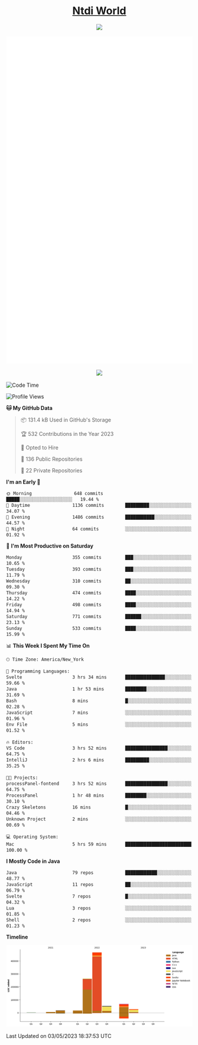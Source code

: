 <h1 align="center"><a href="https://www.ntdi.world">Ntdi World</a></h1>
<p align="center">
  <a href="https://github.com/n-tdi"><img src="https://readme-typing-svg.herokuapp.com?lines=FullStack+Developer;Web+Developer;Open-Source+Enthusiast;Java+Developer;Spigot-API%20Developer;&center=true&width=500&height=50"></a>
</p>

<div align="center">
  <img src="/github-metrics.svg"></img>
  
  <img src="https://komarev.com/ghpvc/?username=n-tdi&color=green"></img>
</div>

<!-- May use later.. idk -->
<!-- <a href="http://www.github.com/n-tdi"><img src="https://github-readme-stats.vercel.app/api?username=n-tdi&show_icons=true&hide=&count_private=true&title_color=0891b2&text_color=ffffff&icon_color=0891b2&bg_color=1c1917&hide_border=true&show_icons=true" alt="n-tdi's GitHub stats" /></a> -->

<!--START_SECTION:waka-->
![Code Time](http://img.shields.io/badge/Code%20Time-246%20hrs%2019%20mins-blue)

![Profile Views](http://img.shields.io/badge/Profile%20Views-2-blue)

**🐱 My GitHub Data** 

> 📦 131.4 kB Used in GitHub's Storage 
 > 
> 🏆 532 Contributions in the Year 2023
 > 
> 💼 Opted to Hire
 > 
> 📜 136 Public Repositories 
 > 
> 🔑 22 Private Repositories 
 > 
**I'm an Early 🐤** 

```text
🌞 Morning                648 commits         █████░░░░░░░░░░░░░░░░░░░░   19.44 % 
🌆 Daytime                1136 commits        █████████░░░░░░░░░░░░░░░░   34.07 % 
🌃 Evening                1486 commits        ███████████░░░░░░░░░░░░░░   44.57 % 
🌙 Night                  64 commits          ░░░░░░░░░░░░░░░░░░░░░░░░░   01.92 % 
```
📅 **I'm Most Productive on Saturday** 

```text
Monday                   355 commits         ███░░░░░░░░░░░░░░░░░░░░░░   10.65 % 
Tuesday                  393 commits         ███░░░░░░░░░░░░░░░░░░░░░░   11.79 % 
Wednesday                310 commits         ██░░░░░░░░░░░░░░░░░░░░░░░   09.30 % 
Thursday                 474 commits         ████░░░░░░░░░░░░░░░░░░░░░   14.22 % 
Friday                   498 commits         ████░░░░░░░░░░░░░░░░░░░░░   14.94 % 
Saturday                 771 commits         ██████░░░░░░░░░░░░░░░░░░░   23.13 % 
Sunday                   533 commits         ████░░░░░░░░░░░░░░░░░░░░░   15.99 % 
```


📊 **This Week I Spent My Time On** 

```text
🕑︎ Time Zone: America/New_York

💬 Programming Languages: 
Svelte                   3 hrs 34 mins       ███████████████░░░░░░░░░░   59.66 % 
Java                     1 hr 53 mins        ████████░░░░░░░░░░░░░░░░░   31.69 % 
Bash                     8 mins              █░░░░░░░░░░░░░░░░░░░░░░░░   02.28 % 
JavaScript               7 mins              ░░░░░░░░░░░░░░░░░░░░░░░░░   01.96 % 
Env File                 5 mins              ░░░░░░░░░░░░░░░░░░░░░░░░░   01.52 % 

🔥 Editors: 
VS Code                  3 hrs 52 mins       ████████████████░░░░░░░░░   64.75 % 
IntelliJ                 2 hrs 6 mins        █████████░░░░░░░░░░░░░░░░   35.25 % 

🐱‍💻 Projects: 
processPanel-fontend     3 hrs 52 mins       ████████████████░░░░░░░░░   64.75 % 
ProcessPanel             1 hr 48 mins        ████████░░░░░░░░░░░░░░░░░   30.10 % 
Crazy Skeletons          16 mins             █░░░░░░░░░░░░░░░░░░░░░░░░   04.46 % 
Unknown Project          2 mins              ░░░░░░░░░░░░░░░░░░░░░░░░░   00.69 % 

💻 Operating System: 
Mac                      5 hrs 59 mins       █████████████████████████   100.00 % 
```

**I Mostly Code in Java** 

```text
Java                     79 repos            ████████████░░░░░░░░░░░░░   48.77 % 
JavaScript               11 repos            ██░░░░░░░░░░░░░░░░░░░░░░░   06.79 % 
Svelte                   7 repos             █░░░░░░░░░░░░░░░░░░░░░░░░   04.32 % 
Lua                      3 repos             ░░░░░░░░░░░░░░░░░░░░░░░░░   01.85 % 
Shell                    2 repos             ░░░░░░░░░░░░░░░░░░░░░░░░░   01.23 % 
```



**Timeline**

![Lines of Code chart](https://raw.githubusercontent.com/n-tdi/n-tdi/main/assets/bar_graph.png)


 Last Updated on 03/05/2023 18:37:53 UTC
<!--END_SECTION:waka-->
